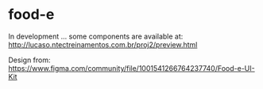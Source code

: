 # food-e

In development ... some components are available at: http://lucaso.ntectreinamentos.com.br/proj2/preview.html

Design from: https://www.figma.com/community/file/1001541266764237740/Food-e-UI-Kit
